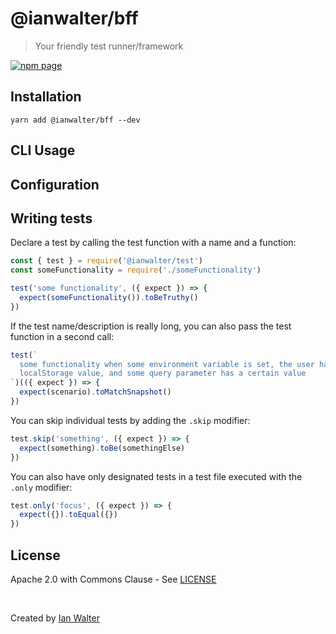 # @ianwalter/bff
> Your friendly test runner/framework

[![npm page][npmImage]][npmUrl]

## Installation

```console
yarn add @ianwalter/bff --dev
```

## CLI Usage

## Configuration

## Writing tests

Declare a test by calling the test function with a name and a function:

```js
const { test } = require('@ianwalter/test')
const someFunctionality = require('./someFunctionality')

test('some functionality', ({ expect }) => {
  expect(someFunctionality()).toBeTruthy()
})
```

If the test name/description is really long, you can also pass the test function
in a second call:

```js
test(`
  some functionality when some environment variable is set, the user has some
  localStorage value, and some query parameter has a certain value
`)(({ expect }) => {
  expect(scenario).toMatchSnapshot()
})
```

You can skip individual tests by adding the `.skip` modifier:

```js
test.skip('something', ({ expect }) => {
  expect(something).toBe(somethingElse)
})
```

You can also have only designated tests in a test file executed with the
`.only` modifier:

```js
test.only('focus', ({ expect }) => {
  expect({}).toEqual({})
})
```

## License

Apache 2.0 with Commons Clause - See [LICENSE][licenseUrl]

&nbsp;

Created by [Ian Walter](https://iankwalter.com)

[npmImage]: https://img.shields.io/npm/v/@ianwalter/bff.svg
[npmUrl]: https://www.npmjs.com/package/@ianwalter/bff
[licenseUrl]: https://github.com/ianwalter/bff/blob/master/LICENSE

